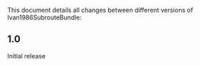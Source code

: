 This document details all changes between different versions of Ivan1986SubrouteBundle:

1.0
---

Initial release
